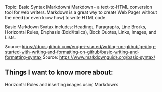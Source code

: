 Topic: Basic Syntax (Markdown)
Markdown - a text-to-HTML conversion tool for web writers. Markdown is a great way to create Web Pages without the need (or even know how) to write HTML code.

Basic Markdown Syntax includes:
Headings, Paragraphs, Line Breaks, Horizontal Rules, Emphasis (Bold/Italics), Block Quotes, Links, Images, and Lists.

Source: <https://docs.github.com/en/get-started/writing-on-github/getting-started-with-writing-and-formatting-on-github/basic-writing-and-formatting-syntax>
Source: <https://www.markdownguide.org/basic-syntax/>

## Things I want to know more about:

Horizontal Rules and inserting images using Markdowns
